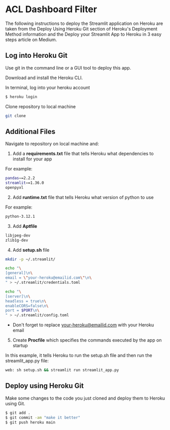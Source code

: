 # ACL Dashboard Filter

The following instructions to deploy the Streamlit application on Heroku are taken from the Deploy Using Heroku Git section of Heroku's Deployment Method information and the Deploy your Streamlit App to Heroku in 3 easy steps article on Medium.

## Log into Heroku Git
Use git in the command line or a GUI tool to deploy this app.

Download and install the Heroku CLI.

In terminal, log into your heroku account

```bash
$ heroku login
```

Clone repository to local machine
```bash
git clone
```

## Additional Files 
Navigate to repository on local machine and: 

1. Add a **requirements.txt** file that tells Heroku what dependencies to install for your app

For example: 
```bash
pandas==2.2.2
streamlit==1.36.0
openpyxl
```

2. Add **runtime.txt** file that tells Heroku what version of python to use

For example:
```bash
python-3.12.1
```

3. Add **Aptfile**
```bash
libjpeg-dev
zlib1g-dev
```

4. Add **setup.sh** file 
```bash
mkdir -p ~/.streamlit/

echo "\
[general]\n\
email = \"your-heroku@emailid.com\"\n\
" > ~/.streamlit/credentials.toml

echo "\
[server]\n\
headless = true\n\
enableCORS=false\n\
port = $PORT\n\
" > ~/.streamlit/config.toml
```
- Don't forget to replace your-heroku@emailid.com with your Heroku email

5. Create **Procfile** which specifies the commands executed by the app on startup

In this example, it tells Heroku to run the setup.sh file and then run the streamlit_app.py file:
```bash
web: sh setup.sh && streamlit run streamlit_app.py
```

## Deploy using Heroku Git

Make some changes to the code you just cloned and deploy them to Heroku using Git.

```bash
$ git add .
$ git commit -am "make it better"
$ git push heroku main
```
